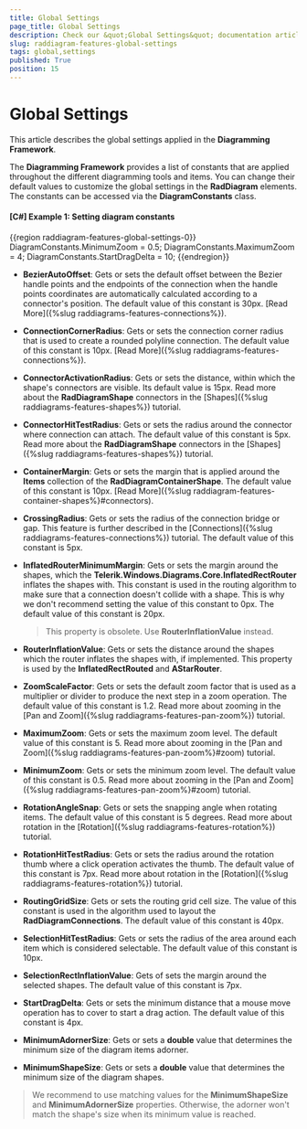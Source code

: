 ```yaml
---
title: Global Settings
page_title: Global Settings
description: Check our &quot;Global Settings&quot; documentation article for the RadDiagram WPF control.
slug: raddiagram-features-global-settings
tags: global,settings
published: True
position: 15
---
```


# Global Settings

This article describes the global settings applied in the __Diagramming Framework__.

The __Diagramming Framework__ provides a list of constants that are applied throughout the different diagramming tools and items. You can change their default values to customize the global settings in the __RadDiagram__ elements. The constants can be accessed via the __DiagramConstants__ class.	

#### __[C#] Example 1: Setting diagram constants__
{{region raddiagram-features-global-settings-0}}
	DiagramConstants.MinimumZoom = 0.5;
	DiagramConstants.MaximumZoom = 4;
	DiagramConstants.StartDragDelta = 10;
{{endregion}}
	
* __BezierAutoOffset__: Gets or sets the default offset between the Bezier handle points and the endpoints of the connection when the handle points coordinates are automatically calculated according to a connector's position. The default value of this constant is 30px. [Read More]({%slug raddiagrams-features-connections%}).			

* __ConnectionCornerRadius__: Gets or sets the connection corner radius that is used to create a rounded polyline connection. The default value of this constant is 10px. [Read More]({%slug raddiagrams-features-connections%}).		  

* __ConnectorActivationRadius__: Gets or sets the distance, within which the shape's connectors are visible. Its default value is 15px. Read more about the __RadDiagramShape__ connectors in the [Shapes]({%slug raddiagrams-features-shapes%})  tutorial.			

* __ConnectorHitTestRadius__: Gets or sets the radius around the connector where connection can attach. The default value of this constant is 5px. Read more about the __RadDiagramShape__ connectors in the [Shapes]({%slug raddiagrams-features-shapes%})  tutorial.			

* __ContainerMargin__: Gets or sets the margin that is applied around the __Items__ collection of the __RadDiagramContainerShape__. The default value of this constant is 10px. [Read More]({%slug raddiagram-features-container-shapes%}#connectors).		  

* __CrossingRadius__: Gets or sets the radius of the connection bridge or gap. This feature is further described in the [Connections]({%slug raddiagrams-features-connections%}) tutorial. The default value of this constant is 5px.			

* __InflatedRouterMinimumMargin__: Gets or sets the margin around the shapes, which the __Telerik.Windows.Diagrams.Core.InflatedRectRouter__ inflates the shapes with. This constant is used in the routing algorithm to make sure that a connection doesn't collide with a shape. This is why we don't recommend setting the value of this constant to 0px. The default value of this constant is 20px.	
	
	> This property is obsolete. Use __RouterInflationValue__ instead.

* __RouterInflationValue__: Gets or sets the distance around the shapes which the router inflates the shapes with, if implemented. This property is used by the __InflatedRectRouted__ and __AStarRouter__.
	
* __ZoomScaleFactor__: Gets or sets the default zoom factor that is used as a multiplier or divider to produce the next step in a zoom operation. The default value of this constant is 1.2. Read more about zooming in the [Pan and Zoom]({%slug raddiagrams-features-pan-zoom%}) tutorial.			

* __MaximumZoom__: Gets or sets the maximum zoom level. The default value of this constant is 5. Read more about zooming in the [Pan and Zoom]({%slug raddiagrams-features-pan-zoom%}#zoom) tutorial.			

* __MinimumZoom__: Gets or sets the minimum zoom level. The default value of this constant is 0.5. Read more about zooming in the [Pan and Zoom]({%slug raddiagrams-features-pan-zoom%}#zoom) tutorial.			

* __RotationAngleSnap__: Gets or sets the snapping angle when rotating items. The default value of this constant is 5 degrees. Read more about rotation in the [Rotation]({%slug raddiagrams-features-rotation%}) tutorial.			

* __RotationHitTestRadius__: Gets or sets the radius around the rotation thumb where a click operation activates the thumb. The default value of this constant is 7px. Read more about rotation in the [Rotation]({%slug raddiagrams-features-rotation%}) tutorial.			

* __RoutingGridSize__: Gets or sets the routing grid cell size. The value of this constant is used in the algorithm used to layout the __RadDiagramConnections__. The default value of this constant is 40px.			

* __SelectionHitTestRadius__: Gets or sets the radius of the area around each item which is considered selectable. The default value of this constant is 10px.			

* __SelectionRectInflationValue__: Gets of sets the margin around the selected shapes. The default value of this constant is 7px.

* __StartDragDelta__: Gets or sets the minimum distance that a mouse move operation has to cover to start a drag action. The default value of this constant is 4px.		

* __MinimumAdornerSize__: Gets or sets a __double__ value that determines the minimum size of the diagram items adorner.

* __MinimumShapeSize__: Gets or sets a __double__ value that determines the minimum size of the diagram shapes.

> We recommend to use matching values for the __MinimumShapeSize__ and __MinimumAdornerSize__ properties. Otherwise, the adorner won't match the shape's size when its minimum value is reached.
